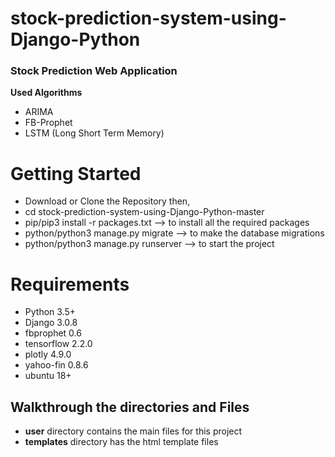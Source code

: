 # stock-prediction-system-using-Django-Python
### Stock Prediction Web Application
__Used Algorithms__
* ARIMA
* FB-Prophet
* LSTM (Long Short Term Memory)

# Getting Started
* Download or Clone the Repository then,
* cd stock-prediction-system-using-Django-Python-master
* pip/pip3 install -r packages.txt --> to install all the required packages
* python/python3 manage.py migrate --> to make the database migrations
* python/python3 manage.py runserver --> to start the project


# Requirements
* Python 3.5+ 
* Django 3.0.8
* fbprophet 0.6
* tensorflow 2.2.0
* plotly 4.9.0
* yahoo-fin 0.8.6
* ubuntu 18+

## Walkthrough the directories and Files
* __user__ directory contains the main files for this project
* __templates__ directory has the html template files

